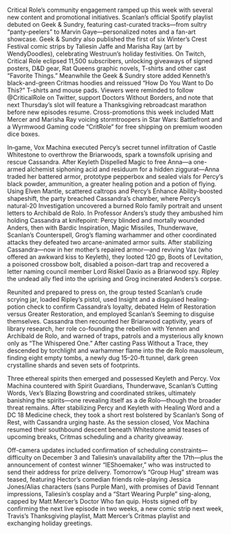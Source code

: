 Critical Role’s community engagement ramped up this week with several new content and promotional initiatives. Scanlan’s official Spotify playlist debuted on Geek & Sundry, featuring cast-curated tracks—from sultry “panty-peelers” to Marvin Gaye—personalized notes and a fan-art showcase. Geek & Sundry also published the first of six Winter’s Crest Festival comic strips by Taliesin Jaffe and Marisha Ray (art by WendyDoodles), celebrating Westruun’s holiday festivities. On Twitch, Critical Role eclipsed 11,500 subscribers, unlocking giveaways of signed posters, D&D gear, Rat Queens graphic novels, T-shirts and other cast “Favorite Things.” Meanwhile the Geek & Sundry store added Kenneth’s black-and-green Critmas hoodies and reissued “How Do You Want to Do This?” T-shirts and mouse pads. Viewers were reminded to follow @CriticalRole on Twitter, support Doctors Without Borders, and note that next Thursday’s slot will feature a Thanksgiving rebroadcast marathon before new episodes resume. Cross-promotions this week included Matt Mercer and Marisha Ray voicing stormtroopers in Star Wars: Battlefront and a Wyrmwood Gaming code “CritRole” for free shipping on premium wooden dice boxes.

In‐game, Vox Machina executed Percy’s secret tunnel infiltration of Castle Whitestone to overthrow the Briarwoods, spark a townsfolk uprising and rescue Cassandra. After Keyleth Dispelled Magic to free Anna—a one-armed alchemist siphoning acid and residuum for a hidden ziggurat—Anna traded her battered armor, prototype pepperbox and sealed vials for Percy’s black powder, ammunition, a greater healing potion and a potion of flying. Using Elven Mantle, scattered caltrops and Percy’s Enhance Ability-boosted shapeshift, the party breached Cassandra’s chamber, where Percy’s natural-20 Investigation uncovered a burned Rolo family portrait and unsent letters to Archibald de Rolo. In Professor Anders’s study they ambushed him holding Cassandra at knifepoint: Percy blinded and mortally wounded Anders, then with Bardic Inspiration, Magic Missiles, Thunderwave, Scanlan’s Counterspell, Grog’s flaming warhammer and other coordinated attacks they defeated two arcane-animated armor suits. After stabilizing Cassandra—now in her mother’s repaired armor—and reviving Vax (who offered an awkward kiss to Keyleth), they looted 120 gp, Boots of Levitation, a poisoned crossbow bolt, disabled a poison-dart trap and recovered a letter naming council member Lord Riskel Daxio as a Briarwood spy. Ripley the undead ally fled into the uprising and Grog incinerated Anders’s corpse.

Reunited and prepared to press on, the group tested Scanlan’s crude scrying jar, loaded Ripley’s pistol, used Insight and a disguised healing-potion check to confirm Cassandra’s loyalty, debated Helm of Restoration versus Greater Restoration, and employed Scanlan’s Seeming to disguise themselves. Cassandra then recounted her Briarwood captivity, years of library research, her role co-founding the rebellion with Yennen and Archibald de Rolo, and warned of traps, patrols and a mysterious ally known only as “The Whispered One.” After casting Pass Without a Trace, they descended by torchlight and warhammer flame into the de Rolo mausoleum, finding eight empty tombs, a newly dug 15–20-ft tunnel, dark green crystalline shards and seven sets of footprints.

Three ethereal spirits then emerged and possessed Keyleth and Percy. Vox Machina countered with Spirit Guardians, Thunderwave, Scanlan’s Cutting Words, Vex’s Blazing Bowstring and coordinated strikes, ultimately banishing the spirits—one revealing itself as a de Rolo—though the broader threat remains. After stabilizing Percy and Keyleth with Healing Word and a DC 18 Medicine check, they took a short rest bolstered by Scanlan’s Song of Rest, with Cassandra urging haste. As the session closed, Vox Machina resumed their southbound descent beneath Whitestone amid teases of upcoming breaks, Critmas scheduling and a charity giveaway.

Off-camera updates included confirmation of scheduling constraints—difficulty on December 3 and Taliesin’s unavailability after the 17th—plus the announcement of contest winner “IEShoemaker,” who was instructed to send their address for prize delivery. Tomorrow’s “Group Hug” stream was teased, featuring Hector’s comedian friends role-playing Jessica Jones/Alias characters (sans Purple Man), with promises of David Tennant impressions, Taliesin’s cosplay and a “Start Wearing Purple” sing-along, capped by Matt Mercer’s Doctor Who fan quip. Hosts signed off by confirming the next live episode in two weeks, a new comic strip next week, Travis’s Thanksgiving playlist, Matt Mercer’s Critmas playlist and exchanging holiday greetings.